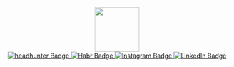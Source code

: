 <div id="header" align="center">
  <img src="https://media.giphy.com/media/ib1qN49N6qDqNJ8uGD/giphy.gif" width="100"/>
  <div id="badges">
    <a href="https://hh.ru/applicant/settings?from=header_new&hhtmFromLabel=header_new&hhtmFrom=resume_list" target="_blank">
    <img src="https://img.shields.io/badge/Headhunter-red?style=for-the-badge&logo=headhunter&logoColor=white" alt="headhunter Badge"/>
  </a>
  <a href="[your-linkedin-URL](https://habr.com/ru/users/bookNestling/)" target="_blank">
    <img src="https://img.shields.io/badge/habr-blue?style=for-the-badge&logo=habr&logoColor=white" alt="Habr Badge"/>
  </a>
  
  <a href="https://www.instagram.com/koppppppppppyt?igsh=MTVhdW5iZ2pxanM5Ng%3D%3D&utm_source=qr" target="_blank">
    <img src="https://img.shields.io/badge/Instagram-red?style=for-the-badge&logo=instagram&logoColor=white" alt="Instagram Badge"/>
  </a>
   <a href="your-linkedin-URL">
    <img src="https://img.shields.io/badge/LinkedIn-blue?style=for-the-badge&logo=linkedin&logoColor=white" alt="LinkedIn Badge"/>
  </a>
</div>
</div>

